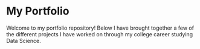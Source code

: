 # My Portfolio

Welcome to my portfolio repository!  Below I have brought together a few of the different projects I have worked on through my college career studying Data Science.  
